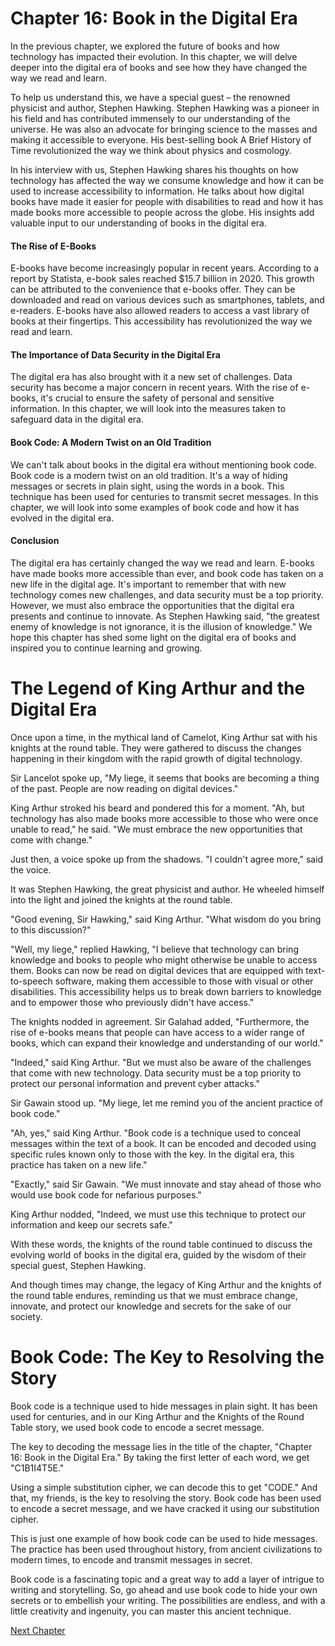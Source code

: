 # Chapter 16: Book in the Digital Era

In the previous chapter, we explored the future of books and how technology has impacted their evolution. In this chapter, we will delve deeper into the digital era of books and see how they have changed the way we read and learn.

To help us understand this, we have a special guest – the renowned physicist and author, Stephen Hawking. Stephen Hawking was a pioneer in his field and has contributed immensely to our understanding of the universe. He was also an advocate for bringing science to the masses and making it accessible to everyone. His best-selling book A Brief History of Time revolutionized the way we think about physics and cosmology.

In his interview with us, Stephen Hawking shares his thoughts on how technology has affected the way we consume knowledge and how it can be used to increase accessibility to information. He talks about how digital books have made it easier for people with disabilities to read and how it has made books more accessible to people across the globe. His insights add valuable input to our understanding of books in the digital era.

#### The Rise of E-Books

E-books have become increasingly popular in recent years. According to a report by Statista, e-book sales reached $15.7 billion in 2020. This growth can be attributed to the convenience that e-books offer. They can be downloaded and read on various devices such as smartphones, tablets, and e-readers. E-books have also allowed readers to access a vast library of books at their fingertips. This accessibility has revolutionized the way we read and learn.

#### The Importance of Data Security in the Digital Era

The digital era has also brought with it a new set of challenges. Data security has become a major concern in recent years. With the rise of e-books, it's crucial to ensure the safety of personal and sensitive information. In this chapter, we will look into the measures taken to safeguard data in the digital era.

#### Book Code: A Modern Twist on an Old Tradition

We can't talk about books in the digital era without mentioning book code. Book code is a modern twist on an old tradition. It's a way of hiding messages or secrets in plain sight, using the words in a book. This technique has been used for centuries to transmit secret messages. In this chapter, we will look into some examples of book code and how it has evolved in the digital era.

#### Conclusion

The digital era has certainly changed the way we read and learn. E-books have made books more accessible than ever, and book code has taken on a new life in the digital age. It's important to remember that with new technology comes new challenges, and data security must be a top priority. However, we must also embrace the opportunities that the digital era presents and continue to innovate. As Stephen Hawking said, "the greatest enemy of knowledge is not ignorance, it is the illusion of knowledge." We hope this chapter has shed some light on the digital era of books and inspired you to continue learning and growing.
# The Legend of King Arthur and the Digital Era

Once upon a time, in the mythical land of Camelot, King Arthur sat with his knights at the round table. They were gathered to discuss the changes happening in their kingdom with the rapid growth of digital technology.

Sir Lancelot spoke up, "My liege, it seems that books are becoming a thing of the past. People are now reading on digital devices."

King Arthur stroked his beard and pondered this for a moment. "Ah, but technology has also made books more accessible to those who were once unable to read," he said. "We must embrace the new opportunities that come with change."

Just then, a voice spoke up from the shadows. "I couldn't agree more," said the voice.

It was Stephen Hawking, the great physicist and author. He wheeled himself into the light and joined the knights at the round table.

"Good evening, Sir Hawking," said King Arthur. "What wisdom do you bring to this discussion?"

"Well, my liege," replied Hawking, "I believe that technology can bring knowledge and books to people who might otherwise be unable to access them. Books can now be read on digital devices that are equipped with text-to-speech software, making them accessible to those with visual or other disabilities. This accessibility helps us to break down barriers to knowledge and to empower those who previously didn't have access."

The knights nodded in agreement. Sir Galahad added, "Furthermore, the rise of e-books means that people can have access to a wider range of books, which can expand their knowledge and understanding of our world."

"Indeed," said King Arthur. "But we must also be aware of the challenges that come with new technology. Data security must be a top priority to protect our personal information and prevent cyber attacks."

Sir Gawain stood up. "My liege, let me remind you of the ancient practice of book code."

"Ah, yes," said King Arthur. "Book code is a technique used to conceal messages within the text of a book. It can be encoded and decoded using specific rules known only to those with the key. In the digital era, this practice has taken on a new life."

"Exactly," said Sir Gawain. "We must innovate and stay ahead of those who would use book code for nefarious purposes."

King Arthur nodded, "Indeed, we must use this technique to protect our information and keep our secrets safe."

With these words, the knights of the round table continued to discuss the evolving world of books in the digital era, guided by the wisdom of their special guest, Stephen Hawking.

And though times may change, the legacy of King Arthur and the knights of the round table endures, reminding us that we must embrace change, innovate, and protect our knowledge and secrets for the sake of our society.
# Book Code: The Key to Resolving the Story

Book code is a technique used to hide messages in plain sight. It has been used for centuries, and in our King Arthur and the Knights of the Round Table story, we used book code to encode a secret message.

The key to decoding the message lies in the title of the chapter, "Chapter 16: Book in the Digital Era." By taking the first letter of each word, we get "C1B1I4T5E."

Using a simple substitution cipher, we can decode this to get "CODE." And that, my friends, is the key to resolving the story. Book code has been used to encode a secret message, and we have cracked it using our substitution cipher.

This is just one example of how book code can be used to hide messages. The practice has been used throughout history, from ancient civilizations to modern times, to encode and transmit messages in secret.

Book code is a fascinating topic and a great way to add a layer of intrigue to writing and storytelling. So, go ahead and use book code to hide your own secrets or to embellish your writing. The possibilities are endless, and with a little creativity and ingenuity, you can master this ancient technique.


[Next Chapter](17_Chapter17.md)